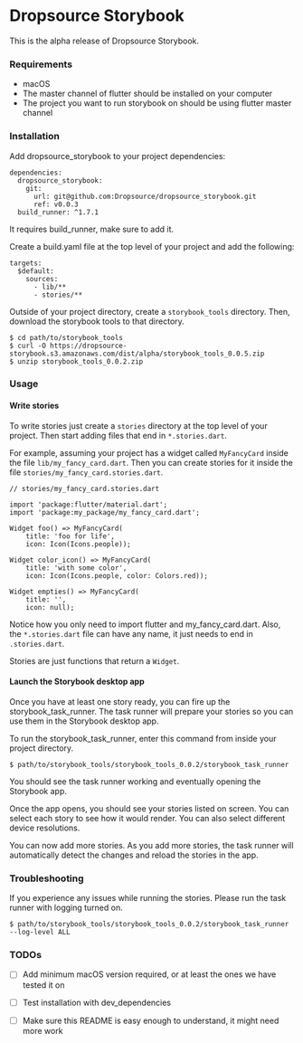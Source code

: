 # Dropsource Storybook

This is the alpha release of Dropsource Storybook.

### Requirements
- macOS
- The master channel of flutter should be installed on your computer
- The project you want to run storybook on should be using flutter master channel

### Installation
Add dropsource_storybook to your project dependencies:
```
dependencies:
  dropsource_storybook:
    git:
      url: git@github.com:Dropsource/dropsource_storybook.git
      ref: v0.0.3
  build_runner: ^1.7.1
```
It requires build_runner, make sure to add it.

Create a build.yaml file at the top level of your project and add the following:
```
targets:
  $default:
    sources:
      - lib/**
      - stories/**
```

Outside of your project directory, create a `storybook_tools` directory. Then, download the storybook tools to that directory.
```
$ cd path/to/storybook_tools
$ curl -O https://dropsource-storybook.s3.amazonaws.com/dist/alpha/storybook_tools_0.0.5.zip
$ unzip storybook_tools_0.0.2.zip
```

### Usage

#### Write stories
To write stories just create a `stories` directory at the top level of your project. Then start adding files that end in `*.stories.dart`.

For example, assuming your project has a widget called `MyFancyCard` inside the file `lib/my_fancy_card.dart`. Then you can create stories for it inside the file `stories/my_fancy_card.stories.dart`.

```
// stories/my_fancy_card.stories.dart

import 'package:flutter/material.dart';
import 'package:my_package/my_fancy_card.dart';

Widget foo() => MyFancyCard(
    title: 'foo for life', 
    icon: Icon(Icons.people));

Widget color_icon() => MyFancyCard(
    title: 'with some color', 
    icon: Icon(Icons.people, color: Colors.red));

Widget empties() => MyFancyCard(
    title: '', 
    icon: null);

```
Notice how you only need to import flutter and my_fancy_card.dart. Also, the `*.stories.dart` file can have any name, it just needs to end in `.stories.dart`.

Stories are just functions that return a `Widget`.

#### Launch the Storybook desktop app
Once you have at least one story ready, you can fire up the storybook_task_runner. The task runner will prepare your stories so you can use them in the Storybook desktop app.

To run the storybook_task_runner, enter this command from inside your project directory.
```
$ path/to/storybook_tools/storybook_tools_0.0.2/storybook_task_runner
```
You should see the task runner working and eventually opening the Storybook app.

Once the app opens, you should see your stories listed on screen. You can select each story to see how it would render. You can also select different device resolutions.

You can now add more stories. As you add more stories, the task runner will automatically detect the changes and reload the stories in the app.


### Troubleshooting
If you experience any issues while running the stories. Please run the task runner with logging turned on.
```
$ path/to/storybook_tools/storybook_tools_0.0.2/storybook_task_runner --log-level ALL
```


### TODOs

- [ ] Add minimum macOS version required, or at least the ones we have tested it on
- [ ] Test installation with dev_dependencies
- [ ] Make sure this README is easy enough to understand, it might need more work

